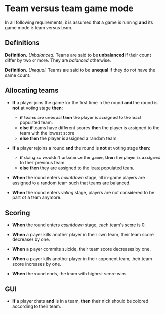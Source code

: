 # Team versus team game mode

In all following requirements, it is assumed that a game is running **and** its game mode is team versus team.

## Definitions

**Definition.** *Unbalanced.* Teams are said to be **unbalanced** if their count differ by two or more. They are *balanced* otherwise.

**Definition.** *Unequal.* Teams are said to be **unequal** if they do not have the same count.

## Allocating teams

+ **If** a player joins the game for the first time in the round **and** the round is **not** at voting stage **then**:
    + **if** teams are unequal **then** the player is assigned to the least populated team.
    + **else if** teams have different scores **then** the player is assigned to the team with the lowest score
    + **else then** the player is assigned a random team.

+ **If** a player rejoins a round **and** the round is **not** at voting stage **then**:
    + **if** doing so wouldn't unbalance the game, **then** the player is assigned to their previous team. 
    + **else then** they are assigned to the least populated team.

+ **When** the round enters *countdown* stage, all in-game players are assigned to a random team such that teams are balanced.

+ **When** the round enters *voting* stage, players are not considered to be part of a team anymore.

## Scoring

+ **When** the round enters *countdown* stage, each team's score is 0.

+ **When** a player kills another player in their own team, their team score decreases by one.

+ **When** a player commits suicide, their team score decreases by one.

+ **When** a player kills another player in their opponent team, their team score increases by one.

+ **When** the round ends, the team with highest score wins.

## GUI

+ **If** a player chats **and** is in a team, **then** their nick should be colored according to their team.
